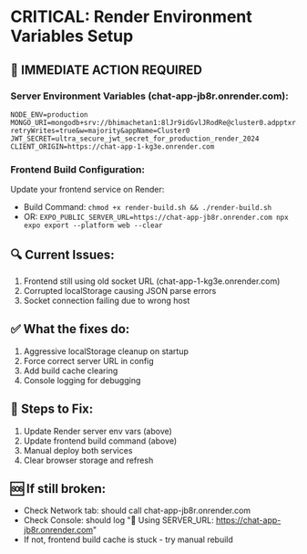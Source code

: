 # CRITICAL: Render Environment Variables Setup

## 🚨 IMMEDIATE ACTION REQUIRED

### Server Environment Variables (chat-app-jb8r.onrender.com):
```
NODE_ENV=production
MONGO_URI=mongodb+srv://bhimachetan1:8lJr9idGvlJRodRe@cluster0.adpptxr.mongodb.net/chat_app?retryWrites=true&w=majority&appName=Cluster0
JWT_SECRET=ultra_secure_jwt_secret_for_production_render_2024
CLIENT_ORIGIN=https://chat-app-1-kg3e.onrender.com
```

### Frontend Build Configuration:
Update your frontend service on Render:
- Build Command: `chmod +x render-build.sh && ./render-build.sh`
- OR: `EXPO_PUBLIC_SERVER_URL=https://chat-app-jb8r.onrender.com npx expo export --platform web --clear`

## 🔍 Current Issues:
1. Frontend still using old socket URL (chat-app-1-kg3e.onrender.com)
2. Corrupted localStorage causing JSON parse errors
3. Socket connection failing due to wrong host

## ✅ What the fixes do:
1. Aggressive localStorage cleanup on startup
2. Force correct server URL in config
3. Add build cache clearing
4. Console logging for debugging

## 🔄 Steps to Fix:
1. Update Render server env vars (above)
2. Update frontend build command (above) 
3. Manual deploy both services
4. Clear browser storage and refresh

## 🆘 If still broken:
- Check Network tab: should call chat-app-jb8r.onrender.com
- Check Console: should log "🔧 Using SERVER_URL: https://chat-app-jb8r.onrender.com"
- If not, frontend build cache is stuck - try manual rebuild
